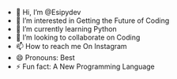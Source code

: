 - 👋 Hi, I’m @Esipydev
- 👀 I’m interested in Getting the Future of Coding
- 🌱 I’m currently learning Python
- 💞️ I’m looking to collaborate on Coding
- 📫 How to reach me On Instagram 
- 😄 Pronouns: Best
- ⚡ Fun fact: A New Programming Language 

<!---
Esipydev/Esipydev is a ✨ special ✨ repository because its `README.md` (this file) appears on your GitHub profile.
You can click the Preview link to take a look at your changes.
--->

